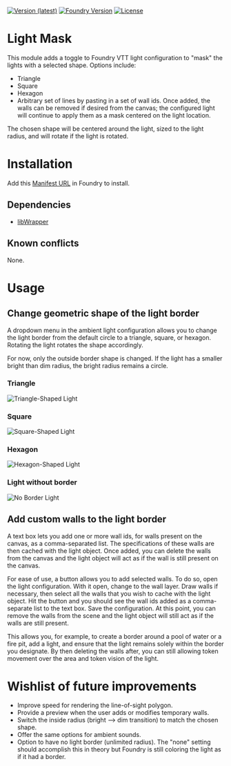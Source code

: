 [![Version (latest)](https://img.shields.io/github/v/release/caewok/fvtt-light-mask)](https://github.com/caewok/fvtt-light-mask/releases/latest)
[![Foundry Version](https://img.shields.io/badge/dynamic/json.svg?url=https://github.com/caewok/fvtt-light-mask/releases/latest/download/module.json&label=Foundry%20Version&query=$.compatibleCoreVersion&colorB=blueviolet)](https://github.com/caewok/fvtt-light-mask/releases/latest)
[![License](https://img.shields.io/github/license/caewok/fvtt-light-mask)](LICENSE)

# Light Mask

This module adds a toggle to Foundry VTT light configuration to "mask" the lights with a selected shape. Options include:
- Triangle
- Square
- Hexagon
- Arbitrary set of lines by pasting in a set of wall ids. Once added, the walls can be removed if desired from the canvas; the configured light will continue to apply them as a mask centered on the light location. 

The chosen shape will be centered around the light, sized to the light radius, and will rotate if the light is rotated.


# Installation

Add this [Manifest URL](https://github.com/caewok/fvtt-light-mask/releases/latest/download/module.json) in Foundry to install.

## Dependencies
- [libWrapper](https://github.com/ruipin/fvtt-lib-wrapper)

## Known conflicts

None.

# Usage

## Change geometric shape of the light border

A dropdown menu in the ambient light configuration allows you to change the light border from the default circle to a triangle, square, or hexagon. Rotating the light rotates the shape accordingly. 

For now, only the outside border shape is changed. If the light has a smaller bright than dim radius, the bright radius remains a circle. 

### Triangle

![Triangle-Shaped Light](https://raw.githubusercontent.com/caewok/fvtt-light-mask/feature/screenshot/screenshot/light_triangle.jpg)

### Square

![Square-Shaped Light](https://raw.githubusercontent.com/caewok/fvtt-light-mask/feature/screenshot/screenshot/light_triangle.jpg)

### Hexagon

![Hexagon-Shaped Light](https://raw.githubusercontent.com/caewok/fvtt-light-mask/feature/screenshot/screenshot/light_triangle.jpg)

### Light without border

![No Border Light](https://raw.githubusercontent.com/caewok/fvtt-light-mask/feature/screenshot/screenshot/light_none.jpg)

## Add custom walls to the light border

A text box lets you add one or more wall ids, for walls present on the canvas, as a comma-separated list. The specifications of these walls are then cached with the light object. Once added, you can delete the walls from the canvas and the light object will act as if the wall is still present on the canvas. 

For ease of use, a button allows you to add selected walls. To do so, open the light configuration. With it open, change to the wall layer. Draw walls if necessary, then select all the walls that you wish to cache with the light object. Hit the button and you should see the wall ids added as a comma-separate list to the text box. Save the configuration. At this point, you can remove the walls from the scene and the light object will still act as if the walls are still present.

This allows you, for example, to create a border around a pool of water or a fire pit, add a light, and ensure that the light remains solely within the border you designate. By then deleting the walls after, you can still allowing token movement over the area and token vision of the light. 


# Wishlist of future improvements

- Improve speed for rendering the line-of-sight polygon.
- Provide a preview when the user adds or modifies temporary walls.
- Switch the inside radius (bright --> dim transition) to match the chosen shape.
- Offer the same options for ambient sounds.
- Option to have no light border (unlimited radius). The "none" setting should accomplish this in theory but Foundry is still coloring the light as if it had a border. 



